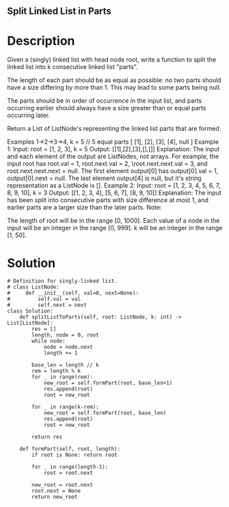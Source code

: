 Split Linked List in Parts
---

# Description
Given a (singly) linked list with head node root, write a function to split the linked list into k consecutive linked list "parts".

The length of each part should be as equal as possible: no two parts should have a size differing by more than 1. This may lead to some parts being null.

The parts should be in order of occurrence in the input list, and parts occurring earlier should always have a size greater than or equal parts occurring later.

Return a List of ListNode's representing the linked list parts that are formed.

Examples 1->2->3->4, k = 5 // 5 equal parts [ [1], [2], [3], [4], null ]
Example 1:
Input:
root = [1, 2, 3], k = 5
Output: [[1],[2],[3],[],[]]
Explanation:
The input and each element of the output are ListNodes, not arrays.
For example, the input root has root.val = 1, root.next.val = 2, \root.next.next.val = 3, and root.next.next.next = null.
The first element output[0] has output[0].val = 1, output[0].next = null.
The last element output[4] is null, but it's string representation as a ListNode is [].
Example 2:
Input: 
root = [1, 2, 3, 4, 5, 6, 7, 8, 9, 10], k = 3
Output: [[1, 2, 3, 4], [5, 6, 7], [8, 9, 10]]
Explanation:
The input has been split into consecutive parts with size difference at most 1, and earlier parts are a larger size than the later parts.
Note:

The length of root will be in the range [0, 1000].
Each value of a node in the input will be an integer in the range [0, 999].
k will be an integer in the range [1, 50].

# Solution
```python3
# Definition for singly-linked list.
# class ListNode:
#     def __init__(self, val=0, next=None):
#         self.val = val
#         self.next = next
class Solution:
    def splitListToParts(self, root: ListNode, k: int) -> List[ListNode]:
        res = []
        length, node = 0, root
        while node:
            node = node.next
            length += 1
            
        base_len = length // k
        rem = length % k
        for _ in range(rem):
            new_root = self.formPart(root, base_len+1)
            res.append(root)
            root = new_root
            
        for _ in range(k-rem):
            new_root = self.formPart(root, base_len)
            res.append(root)
            root = new_root
            
        return res
        
    def formPart(self, root, length):
        if root is None: return root
        
        for _ in range(length-1):
            root = root.next
            
        new_root = root.next
        root.next = None
        return new_root
```
